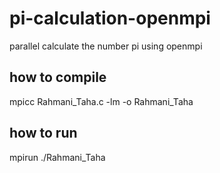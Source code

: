 # pi-calculation-openmpi
parallel calculate the number pi using openmpi 

## how to compile
 mpicc Rahmani_Taha.c -lm -o Rahmani_Taha
 
## how to run
  mpirun ./Rahmani_Taha




